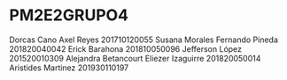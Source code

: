 # PM2E2GRUPO4
Dorcas Cano
Axel Reyes 201710120055
Susana Morales
Fernando Pineda 201820040042
Erick Barahona 201810050096
Jefferson López 201520010309
Alejandra  Betancourt
Eliezer Izaguirre  201820050014
Aristides Martinez 201930110197
